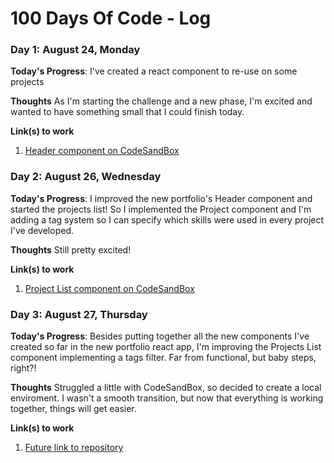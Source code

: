 # 100 Days Of Code - Log

### Day 1: August 24, Monday

**Today's Progress**: I've created a react component to re-use on some projects

**Thoughts** As I'm starting the challenge and a new phase, I'm excited and wanted to have something small that I could finish today. 

**Link(s) to work**
1. [Header component on CodeSandBox](https://codesandbox.io/s/header-component-1be5o)

### Day 2: August 26, Wednesday

**Today's Progress**: I improved the new portfolio's Header component and started the projects list! So I implemented the Project component and I'm adding a tag system so I can specify which skills were used in every project I've developed.

**Thoughts** Still pretty excited!

**Link(s) to work**
1. [Project List component on CodeSandBox](https://codesandbox.io/s/react-project-list-dv0b4)

### Day 3: August 27, Thursday

**Today's Progress**: Besides putting together all the new components I've created so far in the new portfolio react app, I'm improving the Projects List component implementing a tags filter. Far from functional, but baby steps, right?!

**Thoughts** Struggled a little with CodeSandBox, so decided to create a local enviroment. I wasn't a smooth transition, but now that everything is working together, things will get easier.

**Link(s) to work**
1. [Future link to repository](https://github.com/aluiza22)
